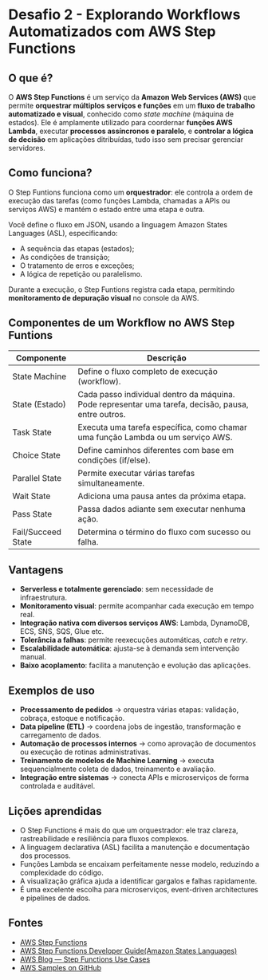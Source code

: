 # Desafio 2 - Explorando Workflows Automatizados com AWS Step Functions

## O que é?

O **AWS Step Functions** é um serviço da **Amazon Web Services (AWS)** que permite **orquestrar múltiplos serviços e funções** em um **fluxo de trabalho automatizado e visual**, conhecido como *state machine* (máquina de estados).
Ele é amplamente utilizado para coordernar **funções AWS Lambda**, executar **processos assíncronos e paralelo**, e **controlar a lógica de decisão** em aplicações ditribuídas, tudo isso sem precisar gerenciar servidores.

## Como funciona?

O Step Funtions funciona como um **orquestrador**: ele controla a ordem de execução das tarefas (como funções Lambda, chamadas a APIs ou serviços AWS) e mantém o estado entre uma etapa e outra.

Você define o fluxo em JSON, usando a linguagem Amazon States Languages (ASL), especificando:
- A sequência das etapas (estados);
- As condições de transição;
- O tratamento de erros e exceções;
- A lógica de repetição ou paralelismo.

Durante a execução, o Step Funtions registra cada etapa, permitindo **monitoramento de depuração visual** no console da AWS.

## Componentes de um Workflow no AWS Step Funtions

| Componente | Descrição |
| ---------- | --------- |
| State Machine | Define o fluxo completo de execução (workflow). |
| State (Estado) | Cada passo individual dentro da máquina. Pode representar uma tarefa, decisão, pausa, entre outros. |
| Task State | Executa uma tarefa específica, como chamar uma função Lambda ou um serviço AWS. |
| Choice State | Define caminhos diferentes com base em condições (if/else). |
| Parallel State | Permite executar várias tarefas simultaneamente. |
| Wait State | Adiciona uma pausa antes da próxima etapa. |
| Pass State | Passa dados adiante sem executar nenhuma ação. |
| Fail/Succeed State | Determina o término do fluxo com sucesso ou falha. |

## Vantagens

- **Serverless e totalmente gerenciado**: sem necessidade de infraestrutura.
- **Monitoramento visual**: permite acompanhar cada execução em tempo real.
- **Integração nativa com diversos serviços AWS**: Lambda, DynamoDB, ECS, SNS, SQS, Glue etc.
- **Tolerância a falhas**: permite reexecuções automáticas, *catch* e *retry*.
- **Escalabilidade automática**: ajusta-se à demanda sem intervenção manual.
- **Baixo acoplamento**: facilita a manutenção e evolução das aplicações.

## Exemplos de uso

- **Processamento de pedidos** → orquestra várias etapas: validação, cobraça, estoque e notificação.
- **Data pipeline (ETL)** → coordena jobs de ingestão, transformação e carregamento de dados.
- **Automação de processos internos** → como aprovação de documentos ou execução de rotinas administrativas.
- **Treinamento de modelos de Machine Learning** → executa sequencialmente coleta de dados, treinamento e avaliação.
- **Integração entre sistemas** → conecta APIs e microserviços de forma controlada e auditável.

## Lições aprendidas

- O Step Functions é mais do que um orquestrador: ele traz clareza, rastreabilidade e resiliência para fluxos complexos.
- A linguagem declarativa (ASL) facilita a manutenção e documentação dos processos.
- Funções Lambda se encaixam perfeitamente nesse modelo, reduzindo a complexidade do código.
- A visualização gráfica ajuda a identificar gargalos e falhas rapidamente.
- É uma excelente escolha para microserviços, event-driven architectures e pipelines de dados.

## Fontes

- [AWS Step Functions](https://docs.aws.amazon.com/step-functions/latest/dg/welcome.html)
- [AWS Step Functions Developer Guide(Amazon States Languages)](https://states-language.net/spec.html)
- [AWS Blog — Step Functions Use Cases](https://aws.amazon.com/blogs/compute/category/step-functions)
- [AWS Samples on GitHub](https://github.com/aws-samples)
